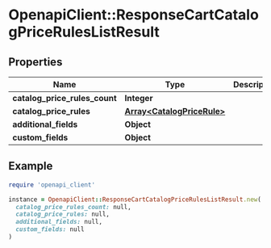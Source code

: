 # OpenapiClient::ResponseCartCatalogPriceRulesListResult

## Properties

| Name | Type | Description | Notes |
| ---- | ---- | ----------- | ----- |
| **catalog_price_rules_count** | **Integer** |  | [optional] |
| **catalog_price_rules** | [**Array&lt;CatalogPriceRule&gt;**](CatalogPriceRule.md) |  | [optional] |
| **additional_fields** | **Object** |  | [optional] |
| **custom_fields** | **Object** |  | [optional] |

## Example

```ruby
require 'openapi_client'

instance = OpenapiClient::ResponseCartCatalogPriceRulesListResult.new(
  catalog_price_rules_count: null,
  catalog_price_rules: null,
  additional_fields: null,
  custom_fields: null
)
```

